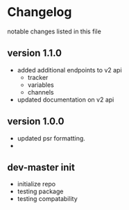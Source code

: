 # Changelog

notable changes listed in this file

## version 1.1.0

- added additional endpoints to v2 api
  - tracker
  - variables
  - channels
- updated documentation on v2 api

## version 1.0.0

- updated psr formatting.
-

## dev-master init
- initialize repo
- testing package
- testing compatability
